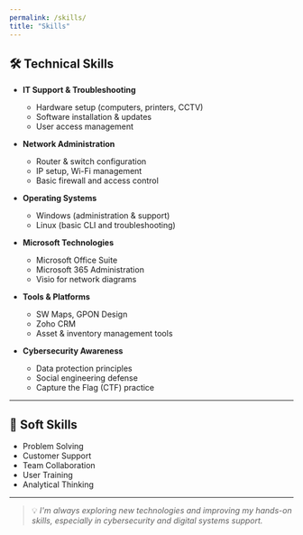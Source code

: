 ```yaml
---
permalink: /skills/
title: "Skills"
---
```


## 🛠️ Technical Skills

- **IT Support & Troubleshooting**
  - Hardware setup (computers, printers, CCTV)
  - Software installation & updates
  - User access management

- **Network Administration**
  - Router & switch configuration
  - IP setup, Wi-Fi management
  - Basic firewall and access control

- **Operating Systems**
  - Windows (administration & support)
  - Linux (basic CLI and troubleshooting)

- **Microsoft Technologies**
  - Microsoft Office Suite
  - Microsoft 365 Administration
  - Visio for network diagrams

- **Tools & Platforms**
  - SW Maps, GPON Design
  - Zoho CRM
  - Asset & inventory management tools

- **Cybersecurity Awareness**
  - Data protection principles
  - Social engineering defense
  - Capture the Flag (CTF) practice

---

## 🤝 Soft Skills

- Problem Solving  
- Customer Support  
- Team Collaboration  
- User Training  
- Analytical Thinking  

---

> 💡 *I'm always exploring new technologies and improving my hands-on skills, especially in cybersecurity and digital systems support.*
